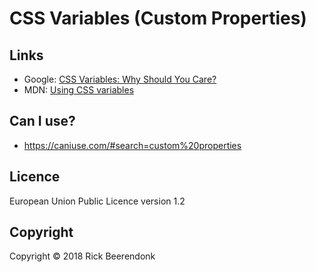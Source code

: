 # CSS Variables (Custom Properties)

## Links

- Google: [CSS Variables: Why Should You Care?](https://developers.google.com/web/updates/2016/02/css-variables-why-should-you-care)
- MDN: [Using CSS variables](https://developer.mozilla.org/en-US/docs/Web/CSS/Using_CSS_variables)

## Can I use?

- https://caniuse.com/#search=custom%20properties

## Licence

European Union Public Licence version 1.2

## Copyright

Copyright © 2018 Rick Beerendonk
